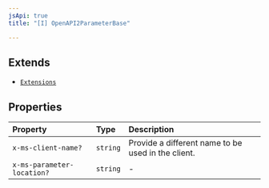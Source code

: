 ```yaml
---
jsApi: true
title: "[I] OpenAPI2ParameterBase"

---
```

## Extends

- [`Extensions`](../type-aliases/Extensions.md)

## Properties

| Property | Type | Description |
| :------ | :------ | :------ |
| `x-ms-client-name?` | `string` | Provide a different name to be used in the client. |
| `x-ms-parameter-location?` | `string` | - |
